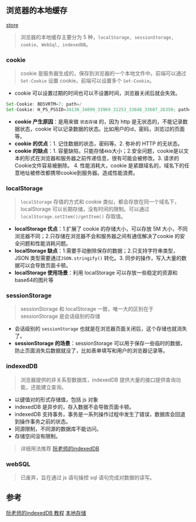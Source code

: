 ## 浏览器的本地缓存
[store](./img/浏览器store.jpg)
> 浏览器的本地缓存主要分为 5 种，`localStorage, sessionStorage, cookie, WebSql, indexedDB`。

### cookie
> cookie 是服务器生成的，保存到浏览器的一个本地文件中。前端可以通过 `Set-Cookie` 设置 cookie，前端可以设置多个 `Set-Cookie`。
* cookie 可以设置过期的时间也可以不设置时间，浏览器关闭后就会失效。
``` js
Set-Cookie: BDSVRTM=7; path=/
Set-Cookie: H_PS_PSSID=34130_34099_33969_31253_33848_33607_26350; path=/; domain=.baidu.com
```
* **cookie 产生原因**：是用来做 `状态存储` 的，因为 http 是无状态的，不能记录数据状态，cookie 可以记录数据的状态。比如用户的id，密码，浏览过的页面等。
* **cookie 的优点**：1. 记住数据的状态，密码等。2. 弥补的 HTTP 的无状态。 
* **cookie 的缺点**：1. 容量缺陷，只能存储`4kb`大小；2.安全问题，cookie是以文本的形式在浏览器和服务器之前传递信息，很有可能会被修改。3. 请求的Cookie文件容易被删除。 4. 性能消耗大，cookie 是紧跟域名的，域名下的任意地址被修改都携带cookie到服务器。造成性能浪费。


### localStorage
> `localStorage` 存值的方式和 cookie 类似，都会存放在同一个域名下，localStorage 可以长期存储，没有时间的限制。可以通过`localStorage.setItem()/getItem()` 存取值。
* **localStorage 优点**：1.扩展了 cookie 的存储大小，可以存放 5M 大小，不同浏览器不同；2.只存储在浏览器不会和服务器之间有通信解决了cookie 的安全问题和性能消耗问题。
*  **localStorage 缺点**：1.需要手动删除保存的数据；2.只支持字符串类型，JSON 类型需要通过`JSON.stringify()` 转化。3. 同步的操作，写入大量的数据可以会导致页面卡顿。
* **localStorage 使用场景**：利用 localStorage 可以存放一些稳定的资源和base64的图片等

### sessionStorage
> sessionStorage 和 localStorage 一致，唯一大的区别在于 sessionStorage 是会话级别的存储
* 会话级别的 `sessionStorage` 也就是在浏览器页面关闭后，这个存储也就消失了。
* **sessionStorage 的场景**：sessionStorage 可以用于保存一些临时的数据，防止页面消失后数据就没了，比如表单填写和用户的浏览器记录等。

### indexedDB
> 浏览器提供的非关系型数据库，indexedDB 提供大量的接口提供查询功能，还能建立查询。
* 以键值对的形式存储值，包括 js 对象
* indexedDB 是异步的，存入数据不会导致页面卡顿。
* indexedDB 支持事务，事务是一系列操作过程中发生了错误，数据库会回退到操作事务之前的状态。
* 同源限制，不同源的数据库不能访问。
* 存储空间没有限制。
> 详细用法推荐 [阮老师的indexedDB](http://www.ruanyifeng.com/blog/2018/07/indexeddb.html)


### webSQL
> 已废弃，旨在通过 js 语句操控 sql 语句完成对数据的读写。


## 参考
[阮老师的indexedDB 教程](http://www.ruanyifeng.com/blog/2018/07/indexeddb.html)
[本地存储](https://segmentfault.com/a/1190000017185195)

